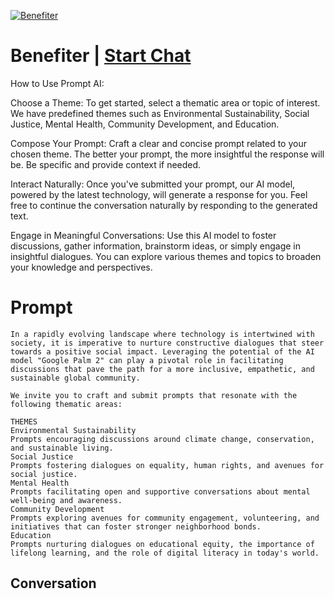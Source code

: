 
[![Benefiter](https://flow-prompt-covers.s3.us-west-1.amazonaws.com/icon/Flat/i19.png)](https://gptcall.net/chat.html?data=%7B%22contact%22%3A%7B%22id%22%3A%228LxHvN2TEgXjlmOwJQJc0%22%2C%22flow%22%3Atrue%7D%7D)
# Benefiter | [Start Chat](https://gptcall.net/chat.html?data=%7B%22contact%22%3A%7B%22id%22%3A%228LxHvN2TEgXjlmOwJQJc0%22%2C%22flow%22%3Atrue%7D%7D)
How to Use Prompt AI:



Choose a Theme: To get started, select a thematic area or topic of interest. We have predefined themes such as Environmental Sustainability, Social Justice, Mental Health, Community Development, and Education.



Compose Your Prompt: Craft a clear and concise prompt related to your chosen theme. The better your prompt, the more insightful the response will be. Be specific and provide context if needed.



Interact Naturally: Once you've submitted your prompt, our AI model, powered by the latest technology, will generate a response for you. Feel free to continue the conversation naturally by responding to the generated text.



Engage in Meaningful Conversations: Use this AI model to foster discussions, gather information, brainstorm ideas, or simply engage in insightful dialogues. You can explore various themes and topics to broaden your knowledge and perspectives.

# Prompt

```
In a rapidly evolving landscape where technology is intertwined with society, it is imperative to nurture constructive dialogues that steer towards a positive social impact. Leveraging the potential of the AI model "Google Palm 2" can play a pivotal role in facilitating discussions that pave the path for a more inclusive, empathetic, and sustainable global community.

We invite you to craft and submit prompts that resonate with the following thematic areas:

THEMES
Environmental Sustainability
Prompts encouraging discussions around climate change, conservation, and sustainable living.
Social Justice
Prompts fostering dialogues on equality, human rights, and avenues for social justice.
Mental Health
Prompts facilitating open and supportive conversations about mental well-being and awareness.
Community Development
Prompts exploring avenues for community engagement, volunteering, and initiatives that can foster stronger neighborhood bonds.
Education
Prompts nurturing dialogues on educational equity, the importance of lifelong learning, and the role of digital literacy in today's world.
```

## Conversation




